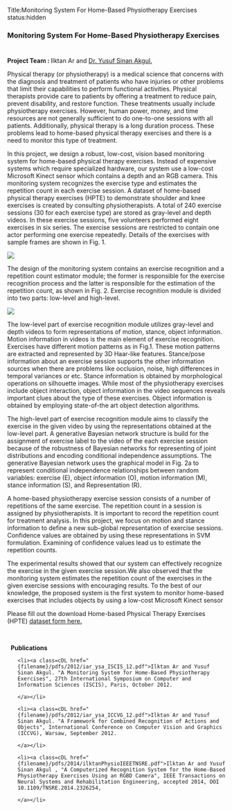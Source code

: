 Title:Monitoring System For Home-Based Physiotherapy Exercises
status:hidden


<h3>Monitoring System For Home-Based Physiotherapy Exercises</h3>
<h5></h5>

<p><br><strong>Project Team : </strong>
Ilktan Ar and <a href="http://www.bilmuh.gtu.edu.tr/~akgul/">Dr. Yusuf Sinan Akgul.</a></p>


<p>
Physical therapy (or physiotherapy) is a medical science that concerns with the diagnosis and
treatment of patients who have injuries or other problems that limit their capabilities to perform
functional activities. Physical therapists provide care to patients by offering a treatment to reduce pain,
prevent disability, and restore function. These treatments usually include physiotherapy exercises.
However, human power, money, and time resources are not generally sufficient to do one-to-one
sessions with all patients. Additionally, physical therapy is a long duration process. These problems
lead to home-based physical therapy exercises and there is a need to monitor this type of treatment.
</p>
<p>
In this project, we design a robust, low-cost, vision based monitoring system for home-based physical
therapy exercises. Instead of expensive systems which require specialized hardware, our system
use a low-cost Microsoft Kinect sensor which contains a depth and an RGB camera. This monitoring
system recognizes the exercise type and estimates the repetition count in each exercise session.
A dataset of home-based physical therapy exercises (HPTE) to demonstrate shoulder and knee
exercises is created by consulting physiotherapists. A total of 240 exercise sessions (30 for each
exercise type) are stored as gray-level and depth videos. In these exercise sessions, five volunteers
performed eight exercises in six series. The exercise sessions are restricted to contain one actor
performing one exercise repeatedly. Details of the exercises with sample frames are shown in Fig. 1.

</p>
<p>
<img src="{filename}/files/proj09/fig1.jpg"  style="   display: block;   margin-left: auto;   margin-right: auto; " />
<p>
The design of the monitoring system contains an exercise recognition and a repetition count estimator 
module; the former is responsible for the exercise recognition process and the latter is responsible for 
the estimation of the repetition count, as shown in Fig. 2. Exercise recognition module is divided into 
two parts: low-level and high-level. 



<p>
<img src="{filename}/files/proj09/fig2.jpg"  style="   display: block;   margin-left: auto;   margin-right: auto; " />
<p>
The low-level part of exercise recognition module utilizes gray-level and depth videos to form 
representations of motion, stance, object information. Motion information in videos is the main element 
of exercise recognition. Exercises have different motion patterns as in Fig.1. These motion patterns 
are extracted and represented by 3D Haar-like features. Stance/pose information about an exercise 
session supports the other information sources when there are problems like occlusion, noise, high 
differences in temporal variances or etc. Stance information is obtained by morphological operations 
on silhouette images. While most of the physiotherapy exercises include object interaction, object 
information in the video sequences reveals important clues about the type of these exercises. Object 
information is obtained by employing state-of-the art object detection algorithms.
<p>
The high-level part of exercise recognition module aims to classify the exercise in the given video 
by using the representations obtained at the low-level part. A generative Bayesian network structure 
is build for the assignment of exercise label to the video of the each exercise session because of 
the robustness of Bayesian networks for representing of joint distributions and encoding conditional 
independence assumptions. The generative Bayesian network uses the graphical model in Fig. 2a 
to represent conditional independence relationships between random variables: exercise (E), object 
information (O), motion information (M), stance information (S), and Representation (R).
<p>
A home-based physiotherapy exercise session consists of a number of repetitions of the same 
exercise. The repetition count in a session is assigned by physiotherapists. It is important to record the repetition count for treatment analysis. In this project, we focus on motion and stance information to 
define a new sub-global representation of exercise sessions. Confidence values are obtained by using 
these representations in SVM formulation. Examining of confidence values lead us to estimate the 
repetition counts.
<p>
The experimental results showed that our system can effectively recognize the exercise in the given 
exercise session.We also observed that the monitoring system estimates the repetition count of the 
exercises in the given exercise sessions with encouraging results. To the best of our knowledge, the 
proposed system is the first system to monitor home-based exercises that includes objects by using a 
low-cost Microsoft Kinect sensor
<p>
Please fill out the download Home-based Physical Therapy Exercises (HPTE) 
<a href="https://docs.google.com/forms/d/1rqC8QBqNNvHudX6vgMcF5j3u-rYpKq8YdzhreJkx8RA/"> dataset form here. </a>


<p>&nbsp;<p>&nbsp;
<strong>Publications</strong>
<ul class=cListPB10>

	<li><a class=cDL href="{filename}/pdfs/2012/iar_ysa_ISCIS_12.pdf">Ilktan Ar and Yusuf Sinan Akgul. "A Monitoring System for Home-Based Physiotherapy Exercises", 27th International Symposium on Computer and Information Sciences (ISCIS), Paris, October 2012.
    
    </a></li>
	
	<li><a class=cDL href="{filename}/pdfs/2012/iar_ysa_ICCVG_12.pdf">Ilktan Ar and Yusuf Sinan Akgul. "A Framework for Combined Recognition of Actions and Objects", International Conference on Computer Vision and Graphics (ICCVG), Warsaw, September 2012.
    
    </a></li>
	
	<li><a class=cDL href="{filename}/pdfs/2014/ilktanPhysioIEEETNSRE.pdf">Ilktan Ar and Yusuf Sinan Akgul , "A Computerized Recognition System for the Home-Based Physiotherapy Exercises Using an RGBD Camera", IEEE Transactions on Neural Systems and Rehabilitation Engineering, accepted 2014, DOI 10.1109/TNSRE.2014.2326254,
    
    </a></li>

</ul>